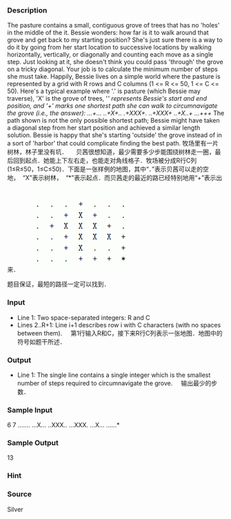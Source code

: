 
### Description
The pasture contains a small, contiguous grove of trees that has no 'holes' in the middle of the it. Bessie wonders: how far is it to walk around that grove and get back to my starting position? She's just sure there is a way to do it by going from her start location to successive locations by walking horizontally, vertically, or diagonally and counting each move as a single step. Just looking at it, she doesn't think you could pass 'through' the grove on a tricky diagonal. Your job is to calculate the minimum number of steps she must take. Happily, Bessie lives on a simple world where the pasture is represented by a grid with R rows and C columns (1 <= R <= 50, 1 <= C <= 50). Here's a typical example where '.' is pasture (which Bessie may traverse), 'X' is the grove of trees, '*' represents Bessie's start and end position, and '+' marks one shortest path she can walk to circumnavigate the grove (i.e., the answer): ...+... ..+X+.. .+XXX+. ..+XXX+ ..+X..+ ...+++* The path shown is not the only possible shortest path; Bessie might have taken a diagonal step from her start position and achieved a similar length solution. Bessie is happy that she's starting 'outside' the grove instead of in a sort of 'harbor' that could complicate finding the best path. 
牧场里有一片树林，林子里没有坑．
    贝茜很想知道，最少需要多少步能围绕树林走一圈，最后回到起点．她能上下左右走，也能走对角线格子．牧场被分成R行C列(1≤R≤50，1≤C≤50)．下面是一张样例的地图，其中“．”表示贝茜可以走的空地，  “X”表示树林，  “*”表示起点．而贝茜走的最近的路已经特别地用“+”表示出来．
 
 ![](/JudgeOnline/upload/201401/11(5).jpg)
 
 

题目保证，最短的路径一定可以找到．
### Input
* Line 1: Two space-separated integers: R and C 
* Lines 2..R+1: Line i+1 describes row i with C characters (with no spaces between them). 
    第1行输入R和C，接下来R行C列表示一张地图．地图中的符号如题干所述．
### Output
* Line 1: The single line contains a single integer which is the smallest number of steps required to circumnavigate the grove.
    输出最少的步数．

### Sample Input
6 7
.......
...X...
..XXX..
...XXX.
...X...
......*

### Sample Output
13
### Hint

### Source
Silver
